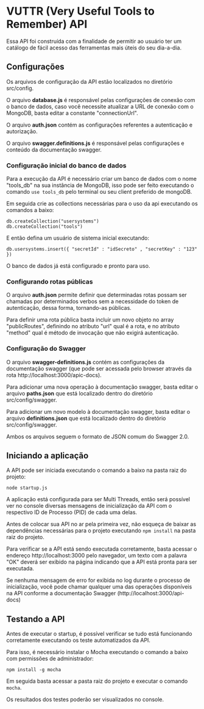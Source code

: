 # VUTTR (Very Useful Tools to Remember) API

Essa API foi construída com a finalidade de permitir ao usuário ter um catálogo de fácil acesso das ferramentas mais úteis do seu dia-a-dia.

## Configurações

Os arquivos de configuração da API estão localizados no diretório src/config.

O arquivo **database.js** é responsável pelas configurações de conexão com o banco de dados, caso você necessite atualizar a URL de conexão com o MongoDB, basta editar a constante "connectionUrl".

O arquivo **auth.json** contém as configurações referentes a autenticação e autorização.

O arquivo **swagger.definitions.js** é responsável pelas configurações e conteúdo da documentação swagger.

### Configuração inicial do banco de dados

Para a execução da API é necessário criar um banco de dados com o nome "tools_db" na sua instância de MongoDB, isso pode ser feito executando o comando `use tools_db` pelo terminal ou seu client preferido de mongoDB.

Em seguida crie as collections necessárias para o uso da api executando os comandos a baixo:

    db.createCollection("usersystems")
    db.createCollection("tools")

E então defina um usuário de sistema inicial executando:

    db.usersystems.insert({ "secretId" : "idSecreto" , "secretKey" : "123" })

O banco de dados já está configurado e pronto para uso.

### Configurando rotas públicas

O arquivo **auth.json** permite definir que determinadas rotas possam ser chamadas por determinados verbos sem a necessidade do token de autenticação, dessa forma, tornando-as públicas.

Para definir uma rota pública basta incluir um novo objeto no array "publicRoutes", definindo no atributo "url" qual é a rota, e no atributo "method" qual é método de invocação que não exigirá autenticação.

### Configuração do Swagger

O arquivo **swagger-definitions.js** contém as configurações da documentação swagger (que pode ser acessada pelo browser através da rota http://localhost:3000/apic-docs).

Para adicionar uma nova operação à documentação swagger, basta editar o arquivo **paths.json** que está localizado dentro do diretório src/config/swagger.

Para adicionar um novo modelo à documentação swagger, basta editar o arquivo **definitions.json** que está localizado dentro do diretório src/config/swagger.

Ambos os arquivos seguem o formato de JSON comum do Swagger 2.0.

## Iniciando a aplicação

A API pode ser iniciada executando o comando a baixo na pasta raiz do projeto:

    node startup.js

A aplicação está configurada para ser Multi Threads, então será possível ver no console diversas mensagens de inicialização da API com o respectivo ID de Processo (PID) de cada uma delas.

Antes de colocar sua API no ar pela primeira vez, não esqueça de baixar as dependências necessárias para o projeto executando `npm install` na pasta raiz do projeto.

Para verificar se a API está sendo executada corretamente, basta acessar o endereço http://localhost:3000 pelo navegador, um texto com a palavra "OK" deverá ser exibido na página indicando que a API está pronta para ser executada.

Se nenhuma mensagem de erro for exibida no log durante o processo de inicialização, você pode chamar qualquer uma das operações disponíveis na API conforme a documentação Swagger (http://localhost:3000/api-docs)

## Testando a API

Antes de executar o startup, é possível verificar se tudo está funcionando corretamente executando os teste automatizados da API.

Para isso, é necessário instalar o Mocha executando o comando a baixo com permissões de administrador:

    npm install -g mocha

Em seguida basta acessar a pasta raiz do projeto e executar o comando `mocha`.

Os resultados dos testes poderão ser visualizados no console.
